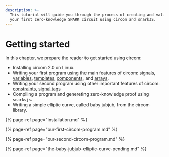 ```yaml
---
description: >-
  This tutorial will guide you through the process of creating and validating
  your first zero-knowledge SNARK circuit using circom and snarkJS.
---
```


# Getting started

In this chapter, we prepare the reader to get started using circom:

* Installing circom 2.0 on Linux.
* Writing your first program using the main features of circom: [signals](../intro/common-programming-concepts/signals/), [variables](../intro/common-programming-concepts/signals/variables-and-mutability.md), [templates,](../intro/common-programming-concepts/template/) [components,](../intro/common-programming-concepts/template/) and [arrays](../intro/common-programming-concepts/data-types.md).
* Writing your second program using other important features of circom: [constraints](../intro/common-programming-concepts/constraint-generation.md), [signal tags](../intro/common-programming-concepts/signals/)
* Compiling a program and genereting zero-knowledge proof using `snarksjs`.
* Writing a simple elliptic curve, called baby jubjub, from the circom library.

{% page-ref page="installation.md" %}

{% page-ref page="our-first-circom-program.md" %}

{% page-ref page="our-second-circom-program.md" %}

{% page-ref page="the-baby-jubjub-elliptic-curve-pending.md" %}




